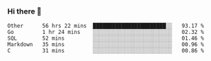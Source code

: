 ### Hi there 👋

<!--
**WShiBin/WShiBin** is a ✨ _special_ ✨ repository because its `README.md` (this file) appears on your GitHub profile.

Here are some ideas to get you started:

- 🔭 I’m currently working on ...
- 🌱 I’m currently learning ...
- 👯 I’m looking to collaborate on ...
- 🤔 I’m looking for help with ...
- 💬 Ask me about ...
- 📫 How to reach me: ...
- 😄 Pronouns: ...
- ⚡ Fun fact: ...
-->

<!--START_SECTION:waka-->
```text
Other      56 hrs 22 mins  ███████████████████████░░   93.17 % 
Go         1 hr 24 mins    ░░░░░░░░░░░░░░░░░░░░░░░░░   02.32 % 
SQL        52 mins         ░░░░░░░░░░░░░░░░░░░░░░░░░   01.46 % 
Markdown   35 mins         ░░░░░░░░░░░░░░░░░░░░░░░░░   00.96 % 
C          31 mins         ░░░░░░░░░░░░░░░░░░░░░░░░░   00.86 %
```
<!--END_SECTION:waka-->
